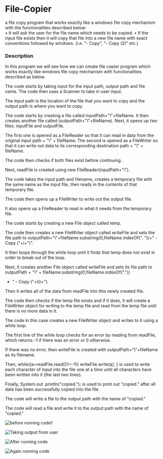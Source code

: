 # File-Copier
a file copy program that works exactly like a windows file copy mechanism with the functionalities described below:   
• It will ask the user for the file name which needs to be copied. • If the input file exists then it will copy that file into a new file name with exact conventions followed by windows. (i.e. “- Copy”, “- Copy (2)” etc.)

<h3>Description</h3>
 In this program we will see how we can create file copier program which works exactly like windows file copy mechanism with functionalities described as below.

 The code starts by taking input for the input path, output path and file name.
 The code then uses a Scanner to take in user input.

 The input path is the location of the file that you want to copy and the output path is where you want to copy.
 
 The code starts by creating a file called inputPath+"\\"+fileName.
 It then creates another file called (outputPath+"\\"+fileName).
 Next, it opens up two files: inputFile and outputFile.

 The first one is opened as a FileReader so that it can read in data from the original input path + "\\" + fileName; 
 The second is opened as a FileWriter so that it can write out data to its corresponding destination path + "\\" + fileName.
 
 The code then checks if both files exist before continuing .

 Next, readFile is created using new FileReader(inputPath+"\\").
 
 The code takes the input path and filename, creates a temporary file with the same name as the input file, then reads in the contents of that temporary file.

 The code then opens up a FileWriter to write out the output file.

 It also opens up a FileReader to read in what it needs from the temporary file.

 The code starts by creating a new File object called temp.

 The code then creates a new FileWriter object called writeFile and sets the file path to outputPath+"\\"+fileName.substring(0,fileName.indexOf(".
 "))+" - Copy ("+i+")".

 It then loops through the while loop until it finds that temp does not exist in order to break out of the loop.

 Next, it creates another File object called writeFile and sets its file path to outputPath + "\\" + fileName.substring(0,fileName.indexOf("."))
 + " - Copy ("+(i)+").

 Then it writes all of the data from readFile into this newly created file.

 The code then checks if the temp file exists and if it does, it will create a FileWriter object for writing to the temp file and read from the temp file until there is no more data in it.

 The code in this case creates a new FileWriter object and writes to it using a while loop.

 The first line of the while loop checks for an error by reading from readFile, which returns -1 if there was an error or 0 otherwise.

 If there was no error, then writeFile is created with outputPath+"\\"+fileName as its filename.

 Then, while((a=readFile.read())!=-1){ writeFile.write(a); } is used to write each character of input into the file one at a time until all characters have been  written into it (the last two lines).
                                                                                                                                                
 Finally, System.out .println("copied."); is used to print out "copied." after all data has been successfully copied into the file.

 The code will write a file to the output path with the name of "copied."

 The code will read a file and write it to the output path with the name of "copied."



![before running code1](https://user-images.githubusercontent.com/85683019/214255837-cd87a9cc-1300-4c2d-88cc-73a021259d81.png)


![Taking output from user](https://user-images.githubusercontent.com/85683019/214256080-2982debc-86c4-4c87-a6c2-90c5d24c7752.png)


![After running code](https://user-images.githubusercontent.com/85683019/214256266-a0a3aeba-e274-4aac-8baf-28a0641b7685.png)


![Again running code](https://user-images.githubusercontent.com/85683019/214256389-3d77dcf4-165c-498d-900d-a9b879a2f3ae.png)

